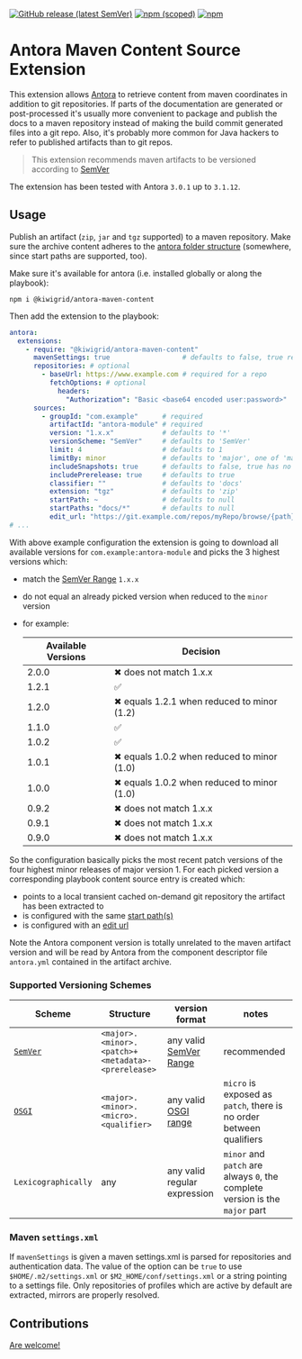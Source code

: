 [![GitHub release (latest SemVer)](https://img.shields.io/github/v/release/kiwigrid/antora-maven-content-extension?style=flat)](https://github.com/kiwigridantora-maven-content-extension/releases)
[![npm (scoped)](https://img.shields.io/npm/v/@kiwigrid/antora-maven-content)](https://www.npmjs.com/package/@kiwigrid/antora-maven-content)
[![npm](https://img.shields.io/npm/dm/@kiwigrid/antora-maven-content)](https://www.npmjs.com/package/@kiwigrid/antora-maven-content)

# Antora Maven Content Source Extension

This extension allows [Antora](https://antora.org/) to retrieve content from maven coordinates in addition to git repositories.
If parts of the documentation are generated or post-processed it's usually more convenient to package and publish the docs to a maven repository instead of making the build commit generated files into a git repo.
Also, it's probably more common for Java hackers to refer to published artifacts than to git repos.

> This extension recommends maven artifacts to be versioned according to [SemVer](https://www.npmjs.com/package/semver)

The extension has been tested with Antora `3.0.1` up to `3.1.12`.

## Usage

Publish an artifact (`zip`, `jar` and `tgz` supported) to a maven repository. Make sure the archive content adheres to
the [antora folder structure](https://docs.antora.org/antora/3.0/standard-directories/) (somewhere, since start paths
are supported, too).

Make sure it's available for antora (i.e. installed globally or along the playbook):

```shell
npm i @kiwigrid/antora-maven-content
```
Then add the extension to the playbook:

```yaml
antora:
  extensions:
    - require: "@kiwigrid/antora-maven-content"
      mavenSettings: true                  # defaults to false, true resolves to '$HOME/.m2/settings.xml' or '$M2_HOME/conf/settings.xml', a string is taken as is
      repositories: # optional
        - baseUrl: https://www.example.com # required for a repo
          fetchOptions: # optional
            headers:
              "Authorization": "Basic <base64 encoded user:password>"
      sources:
        - groupId: "com.example"      # required
          artifactId: "antora-module" # required
          version: "1.x.x"            # defaults to '*'
          versionScheme: "SemVer"     # defaults to 'SemVer' 
          limit: 4                    # defaults to 1
          limitBy: minor              # defaults to 'major', one of 'major', 'minor', 'patch', 'any'
          includeSnapshots: true      # defaults to false, true has no effect if includePrerelease is false as SNAPSHOTS are SemVer pre releases
          includePrerelease: true     # defaults to true
          classifier: ""              # defaults to 'docs'
          extension: "tgz"            # defaults to 'zip'
          startPath: ~                # defaults to null
          startPaths: "docs/*"        # defaults to null
          edit_url: "https://git.example.com/repos/myRepo/browse/{path}" # defaults to false
# ...
```

With above example configuration the extension is going to download all available versions for `com.example:antora-module` and picks the 3 highest versions which:

* match the [SemVer Range](https://www.npmjs.com/package/semver#user-content-ranges) `1.x.x`
* do not equal an already picked version when reduced to the `minor` version
* for example:
    
    | Available Versions | Decision                                   |
    |--------------------|--------------------------------------------|
    | 2.0.0              | ✖ does not match 1.x.x                     |
    | 1.2.1              | ✅                                          |
    | 1.2.0              | ✖ equals 1.2.1 when reduced to minor (1.2) |
    | 1.1.0              | ✅                                          |
    | 1.0.2              | ✅                                          |
    | 1.0.1              | ✖ equals 1.0.2 when reduced to minor (1.0) |
    | 1.0.0              | ✖ equals 1.0.2 when reduced to minor (1.0) |
    | 0.9.2              | ✖ does not match 1.x.x                     |
    | 0.9.1              | ✖ does not match 1.x.x                     |
    | 0.9.0              | ✖ does not match 1.x.x                     |

So the configuration basically picks the most recent patch versions of the four highest minor releases of major version 1.
For each picked version a corresponding playbook content source entry is created which:

* points to a local transient cached on-demand git repository the artifact has been extracted to
* is configured with the same [start path(s)](https://docs.antora.org/antora/3.0/playbook/content-source-start-paths/)
* is configured with an [edit url](https://docs.antora.org/antora/latest/playbook/content-edit-url/)

Note the Antora component version is totally unrelated to the maven artifact version and will be read by Antora from the component descriptor file `antora.yml` contained in the artifact archive.

### Supported Versioning Schemes

| Scheme                                                                                                                             | Structure                                         | version format                                                                                                                                   | notes                                                                        |
|------------------------------------------------------------------------------------------------------------------------------------|---------------------------------------------------|--------------------------------------------------------------------------------------------------------------------------------------------------|------------------------------------------------------------------------------|
| [`SemVer`](https://semver.org/)                                                                                                    | `<major>.<minor>.<patch>+<metadata>-<prerelease>` | any valid [SemVer Range](https://www.npmjs.com/package/semver#ranges)                                                                            | recommended                                                                  |
| [`OSGI`](https://www.eclipse.org/virgo/documentation/virgo-documentation-3.7.0.M01/docs/virgo-user-guide/html/ch02s02.html#d0e341) | `<major>.<minor>.<micro>.<qualifier>`             | any valid [OSGI range](https://www.eclipse.org/virgo/documentation/virgo-documentation-3.7.0.M01/docs/virgo-user-guide/html/ch02s02.html#d0e404) | `micro` is exposed as `patch`, there is no order between qualifiers          |
| `Lexicographically`                                                                                                                | any                                               | any valid regular expression                                                                                                                     | `minor` and `patch` are always `0`, the complete version is the `major` part |

### Maven `settings.xml`

If `mavenSettings` is given a maven settings.xml is parsed for repositories and authentication data. The value of the
option can be `true` to use `$HOME/.m2/settings.xml` or `$M2_HOME/conf/settings.xml` or a string pointing to a settings
file. Only repositories of profiles which are active by default are extracted, mirrors are properly resolved.

## Contributions

[Are welcome!](CONTRIBUTING.md)

